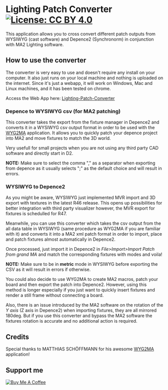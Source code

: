 # Lighting Patch Converter [![License: CC BY 4.0](http://www.wtfpl.net/wp-content/uploads/2012/12/wtfpl-badge-4.png)](http://www.wtfpl.net/)


This application allows you to cross convert different patch outputs from WYSIWYG (cast software) and Depence2 (Synchronorm) in conjunction with MA2 Lighting software.

## How to use the converter
The converter is very easy to use and doesn't require any install on your computer. It also just runs on your local machine and nothing is uploaded on the internet.
Since it's just a webapp, it will work on Windows, Mac and Linux machines, and it has been tested on chrome.

Access the Web App here: [Lighting-Patch-Converter](https://lucasmaurice.github.io/Lighting-Patch-Converter/)

### Depence to WYSIWYG csv (for MA2 patching)
This converter takes the export from the fixture manager in Depence2 and converts it in a WYSIWYG csv output format in order to be used with the [WYG2MA](https://www.mschoeffmann.com/tools/wyg2gma-converter/) application.
It allows you to quickly patch your depence project into MA2 and move fixtures to match the 3D world.

Very usefull for small projects when you are not using any third party CAD software and directly start in D2.

**NOTE:**
Make sure to select the comma "," as a separator when exporting from depence as it usually selects ";" as the default choice and will result in errors.

### WYSIWYG to Depence2
As you might be aware, WYSIWYG just implemented MVR import and 3D export with textures in the latest R46 release. This opens up possibilities for better integration with third party visualizer however, the MVR export for fixtures is schedulled for R47.

Meanwhile, you can use this converter which takes the csv output from the all data table in WYSIWYG (same procedure as WYG2MA if you are familiar with it) and converts it into a MA2 xml patch format in order to import, place and patch fixtures almost automatically in Depence2.

Once processed, just import it in Depence2 in *File>Import>Import Patch from grand MA* and match the corresponding fixtures with modes and voila! 

**NOTE:**
Make sure to be in **metric** mode in WYSIWYG before exporting the CSV as it will result in errors if otherwise.

You could also decide to use WYG2MA to create MA2 macros, patch your board and then export the patch into Depence2. However, using this method is longer especially if you just want to quickly insert fixtures and render a still frame without connecting a board.

Also, there is an issue introduced by the MA2 software on the rotation of the *Y axis* (Z axis in Depence2) when importing fixtures, they are all mirrored 180deg. But if you use this converter and bypass the MA2 software the fixtures rotation is accurate and no additional action is required.

## Credits
Special thanks to MATTHIAS SCHÖFFMANN for his awesome [WYG2MA](https://www.mschoeffmann.com/tools/wyg2gma-converter/) application!

## Support me
[![Buy Me A Coffee](https://cdn.buymeacoffee.com/buttons/v2/default-yellow.png)](https://www.buymeacoffee.com/justesonic)

